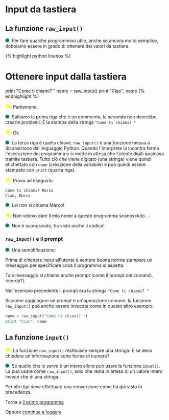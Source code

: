 # Input da tastiera

## La funzione `raw_input()`

![](../../images/people/tess.png): Per fare qualche programmino utile, anche se
ancora molto semplice, dobbiamo essere in grado di ottenere dei valori da tastiera.

{% highlight python linenos %}
# Ottenere input dalla tastiera
print "Come ti chiami? "
name = raw_input()
print "Ciao", name
{% endhighlight %}

![](../../images/people/tazza.png): Parliamone.

![](../../images/people/tess.png): Saltiamo la prima riga che è un commento, la seconda
non dovrebbe crearle problemi. &Egrave; la stampa della stringa `"Come ti chiami? "`

![](../../images/people/tazza.png): Ok

![](../../images/people/tess.png): La terza riga è quella chiave. `raw_input()` è
una *funzione* messa a disposizione dal linguaggio Python. Quando l'interprete
la incontra ferma l'esecuzione del programma e si mette in attesa che l'utente
digiti qualcosa tramite tastiera. Tutto ciò che viene digitato
(una stringa) viene quindi etichettato con `name` (creazione della variabile)
e può quindi essere stampato con `print` (quarta riga).

![](../../images/people/tazza.png): Provo ad eseguirlo:

```
Come ti chiami? Marco
Ciao, Marco
```

![](../../images/people/tess.png): Lei non si chiama Marco!

![](../../images/people/tazza.png): Non volevo dare il mio nome a questo programma sconosciuto ...

![](../../images/people/tess.png): Non è sconosciuto, ha visto anche il codice!

### `raw_input()` e il prompt

![](../../images/people/tess.png): Una semplificazione:

Prima di chiedere input all'utente è sempre buona norma
stampare un messaggio per specificare cosa il programma si aspetta.

Tale messaggio si chiama anche prompt (come il prompt dei comandi, ricorda?).

Nell'esempio precedente il prompt era la stringa `"Come ti chiami? "`

Siccome aggiungere un prompt è un'operazione comune,
la funzione `raw_input()` può anche essere invocata
come in questo altro esempio:

```py
name = raw_input("Come ti chiami? ")
print "Ciao", name
```

## La funzione `input()`

![](../../images/people/tazza.png): La funzione `raw_input()` restituisce sempre
una stringa. E se devo chiedere un'informazione sotto forma di numero?

![](../../images/people/tess.png): Se quello che le serve è un intero allora
può usare la funzione `input()`. La può usare come `raw_input()`, solo che
resta in attesa di un valore intero invece che di una stringa.

Per altri tipi deve effettuare una conversione come ha già visto in precedenza.

Torna a [Il primo programma](../summary.md)

Oppure [continua a leggere](esercizi.mb)
